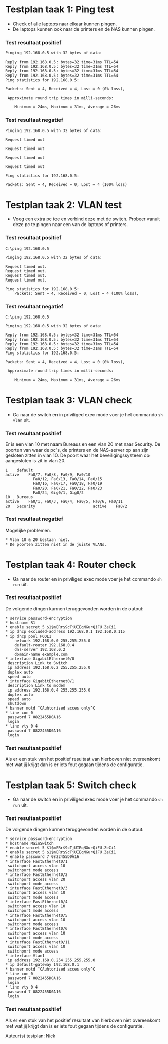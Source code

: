 # Testplan taak 1: Ping test
* Check of alle laptops naar elkaar kunnen pingen.
* De laptops kunnen ook naar de printers en de NAS kunnen pingen.
		
### Test resultaat positief
	Pinging 192.168.0.5 with 32 bytes of data:

	Reply from 192.168.0.5: bytes=32 time=31ms TTL=54
	Reply from 192.168.0.5: bytes=32 time=31ms TTL=54
	Reply from 192.168.0.5: bytes=32 time=31ms TTL=54
	Reply from 192.168.0.5: bytes=32 time=31ms TTL=54
	Ping statistics for 192.168.0.5:

	Packets: Sent = 4, Received = 4, Lost = 0 (0% loss),

	 Approximate round trip times in milli-seconds:

		Minimum = 24ms, Maximum = 31ms, Average = 26ms

### Test resultaat negatief
	Pinging 192.168.0.5 with 32 bytes of data:

	Request timed out

	Request timed out

	Request timed out

	Request timed out

	Ping statistics for 192.168.0.5:

	Packets: Sent = 4, Received = 0, Lost = 4 (100% loss)

# Testplan taak 2: VLAN test
* Voeg een extra pc toe en verbind deze met de switch. Probeer vanuit deze pc te pingen naar een van de laptops of printers. 
	
### Test resultaat positief
	C:\ping 192.168.0.5

	Pinging 192.168.0.5 with 32 bytes of data:

	Request timed out.
	Request timed out.
	Request timed out.
	Request timed out.

	Ping statistics for 192.168.0.5:
		Packets: Sent = 4, Received = 0, Lost = 4 (100% loss),

### Test resultaat negatief
	C:\ping 192.168.0.5

	Pinging 192.168.0.5 with 32 bytes of data:
	
	Reply from 192.168.0.5: bytes=32 time=31ms TTL=54
	Reply from 192.168.0.5: bytes=32 time=31ms TTL=54
	Reply from 192.168.0.5: bytes=32 time=31ms TTL=54
	Reply from 192.168.0.5: bytes=32 time=31ms TTL=54
	Ping statistics for 192.168.0.5:

	Packets: Sent = 4, Received = 4, Lost = 0 (0% loss),

	 Approximate round trip times in milli-seconds:

		Minimum = 24ms, Maximum = 31ms, Average = 26ms
		
# Testplan taak 3: VLAN check
* Ga naar de switch en in priviliged exec mode voer je het commando `sh vlan` uit.

### Test resultaat positief
Er is een vlan 10 met naam Bureaus en een vlan 20 met naar Security. De poorten van waar de pc's, de printers en de NAS-server op aan zijn gesloten zitten in vlan 10. 
De poort waar het beveiligingssysteem op aangesloten is zit in vlan 20.

```
1    default 
active    Fa0/7, Fa0/8, Fa0/9, Fa0/10
			Fa0/12, Fa0/13, Fa0/14, Fa0/15
			Fa0/16, Fa0/17, Fa0/18, Fa0/19
			Fa0/20, Fa0/21, Fa0/22, Fa0/23
			Fa0/24, Gig0/1, Gig0/2
10   Bureaus
active    Fa0/1, Fa0/3, Fa0/4, Fa0/5, Fa0/6, Fa0/11
20   Security                         active    Fa0/2
```

### Test resultaat negatief
Mogelijke problemen.

	* Vlan 10 & 20 bestaan niet.
	* De poorten zitten niet in de juiste VLANs.

# Testplan taak 4: Router check
* Ga naar de router en in priviliged exec mode voer je het commando `sh run` uit.
		
### Test resultaat positief
De volgende dingen kunnen teruggevonden worden in de output: 

```
* service password-encryption
* hostname R1
* enable secret 5 $1$mERr$9cTjUIEqNGurQiFU.ZeCi1
* ip dhcp excluded-address 192.168.0.1 192.168.0.115
* ip dhcp pool POOL1
	network 192.168.0.0 255.255.255.0
	default-router 192.168.0.4
	dns-server 192.168.0.2
	domain-name example.com
* interface GigabitEthernet0/0
 description Link to Switch
 ip address 192.168.0.2 255.255.255.0
 duplex auto
 speed auto
* interface GigabitEthernet0/1
 description Link to modem
 ip address 192.168.0.4 255.255.255.0
 duplex auto
 speed auto
 shutdown
* banner motd ^CAuhtorised acces only^C
* line con 0
 password 7 0822455D0A16
 login
* line vty 0 4
 password 7 0822455D0A16
 login
```	
### Test resultaat positief
Als er een stuk van het positief resultaat van hierboven niet overeenkomt met wat jij krijgt dan is er iets fout gegaan tijdens de configuratie.

# Testplan taak 5: Switch check
* Ga naar de switch en in priviliged exec mode voer je het commando `sh run` uit.

### Test resultaat positief
De volgende dingen kunnen teruggevonden worden in de output: 

```
* service password-encryption
* hostname MainSwitch
* enable secret 5 $1$mERr$9cTjUIEqNGurQiFU.ZeCi1
* enable secret 5 $1$mERr$9cTjUIEqNGurQiFU.ZeCi1
* enable password 7 0822455D0A16
* interface FastEthernet0/1
 switchport access vlan 10
 switchport mode access
* interface FastEthernet0/2
 switchport access vlan 20
 switchport mode access
* interface FastEthernet0/3
 switchport access vlan 10
 switchport mode access
* interface FastEthernet0/4
 switchport access vlan 10
 switchport mode access
* interface FastEthernet0/5
 switchport access vlan 10
 switchport mode access
* interface FastEthernet0/6
 switchport access vlan 10
 switchport mode access
* interface FastEthernet0/11
 switchport access vlan 10
 switchport mode access
* interface Vlan1
 ip address 192.168.0.254 255.255.255.0
* ip default-gateway 192.168.0.1
* banner motd ^CAuhtorised acces only^C
* line con 0
 password 7 0822455D0A16
 login
* line vty 0 4
 password 7 0822455D0A16
 login
```

### Test resultaat positief
Als er een stuk van het positief resultaat van hierboven niet overeenkomt met wat jij krijgt dan is er iets fout gegaan tijdens de configuratie.

Auteur(s) testplan: Nick


